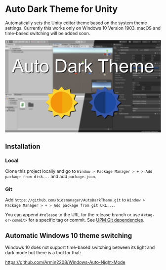 # Auto Dark Theme for Unity

Automatically sets the Unity editor theme based on the system theme settings. Currently this works only on Windows 10 Version 1903. macOS and time-based switching will be added soon.

![Preview](preview.png)

## Installation

### Local 

Clone this project locally and go to `Window > Package Manager > + > Add package from disk...` and add `package.json`.

### Git

Add `https://github.com/biosmanager/AutoDarkTheme.git` to `Window > Package Manager > + > Add package from git URL...`.

You can append `#release` to the URL for the release branch or use `#<tag-or-commit>` for a specific tag or commit. See [UPM Git dependencies](https://docs.unity3d.com/Manual/upm-git.html).

## Automatic Windows 10 theme switching

Windows 10 does not support time-based switching between its light and dark mode but there is a tool for that:

https://github.com/Armin2208/Windows-Auto-Night-Mode

